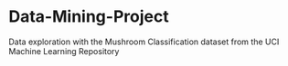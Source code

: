 # Data-Mining-Project
Data exploration with the Mushroom Classification dataset from the UCI Machine Learning Repository
